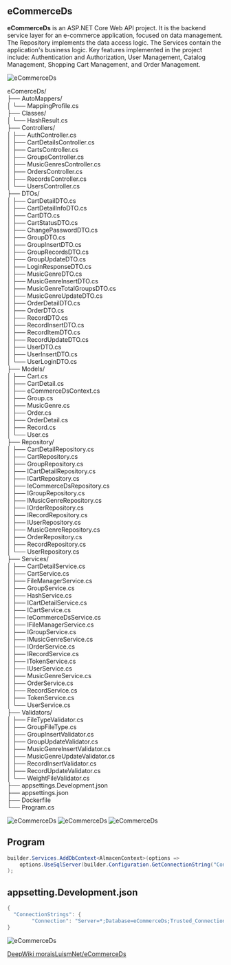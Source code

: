 ## eCommerceDs

**eCommerceDs** is an ASP.NET Core Web API project. It is the backend service layer for an e-commerce application, focused on data management. The Repository implements the data access logic. The Services contain the application's business logic. Key features implemented in the project include: Authentication and Authorization, User Management, Catalog Management, Shopping Cart Management, and Order Management.

![eCommerceDs](img/UML.png)

eComerceDs/  
├── AutoMappers/  
│   └── MappingProfile.cs  
├── Classes/  
│   └── HashResult.cs  
├── Controllers/  
│   ├── AuthController.cs  
│   ├── CartDetailsController.cs  
│   ├── CartsController.cs  
│   ├── GroupsController.cs  
│   ├── MusicGenresController.cs  
│   ├── OrdersController.cs  
│   ├── RecordsController.cs  
│   └── UsersController.cs  
├── DTOs/  
│   ├── CartDetailDTO.cs  
│   ├── CartDetailInfoDTO.cs  
│   ├── CartDTO.cs  
│   ├── CartStatusDTO.cs  
│   ├── ChangePasswordDTO.cs  
│   ├── GroupDTO.cs  
│   ├── GroupInsertDTO.cs  
│   ├── GroupRecordsDTO.cs  
│   ├── GroupUpdateDTO.cs  
│   ├── LoginResponseDTO.cs  
│   ├── MusicGenreDTO.cs  
│   ├── MusicGenreInsertDTO.cs  
│   ├── MusicGenreTotalGroupsDTO.cs  
│   ├── MusicGenreUpdateDTO.cs  
│   ├── OrderDetailDTO.cs  
│   ├── OrderDTO.cs  
│   ├── RecordDTO.cs  
│   ├── RecordInsertDTO.cs  
│   ├── RecordItemDTO.cs  
│   ├── RecordUpdateDTO.cs  
│   ├── UserDTO.cs  
│   ├── UserInsertDTO.cs  
│   └── UserLoginDTO.cs  
├── Models/  
│   ├── Cart.cs  
│   ├── CartDetail.cs  
│   ├── eCommerceDsContext.cs  
│   ├── Group.cs  
│   ├── MusicGenre.cs  
│   ├── Order.cs  
│   ├── OrderDetail.cs  
│   ├── Record.cs  
│   └── User.cs  
├── Repository/  
│   ├── CartDetailRepository.cs  
│   ├── CartRepository.cs  
│   ├── GroupRepository.cs  
│   ├── ICartDetailRepository.cs  
│   ├── ICartRepository.cs  
│   ├── IeCommerceDsRepository.cs  
│   ├── IGroupRepository.cs  
│   ├── IMusicGenreRepository.cs  
│   ├── IOrderRepository.cs  
│   ├── IRecordRepository.cs  
│   ├── IUserRepository.cs  
│   ├── MusicGenreRepository.cs  
│   ├── OrderRepository.cs  
│   ├── RecordRepository.cs  
│   └── UserRepository.cs  
├── Services/  
│   ├── CartDetailService.cs  
│   ├── CartService.cs  
│   ├── FileManagerService.cs  
│   ├── GroupService.cs  
│   ├── HashService.cs  
│   ├── ICartDetailService.cs  
│   ├── ICartService.cs  
│   ├── IeCommerceDsService.cs  
│   ├── IFileManagerService.cs  
│   ├── IGroupService.cs  
│   ├── IMusicGenreService.cs  
│   ├── IOrderService.cs  
│   ├── IRecordService.cs  
│   ├── ITokenService.cs  
│   ├── IUserService.cs  
│   ├── MusicGenreService.cs  
│   ├── OrderService.cs  
│   ├── RecordService.cs  
│   ├── TokenService.cs  
│   └── UserService.cs  
├── Validators/  
│   ├── FileTypeValidator.cs  
│   ├── GroupFileType.cs  
│   ├── GroupInsertValidator.cs  
│   ├── GroupUpdateValidator.cs  
│   ├── MusicGenreInsertValidator.cs  
│   ├── MusicGenreUpdateValidator.cs  
│   ├── RecordInsertValidator.cs  
│   ├── RecordUpdateValidator.cs  
│   └── WeightFileValidator.cs  
├── appsettings.Development.json   
├── appsettings.json  
├── Dockerfile  
└── Program.cs  

![eCommerceDs](img/1.png)
![eCommerceDs](img/2.png)
![eCommerceDs](img/3.png)


## Program
```cs
builder.Services.AddDbContext<AlmacenContext>(options =>
    options.UseSqlServer(builder.Configuration.GetConnectionString("Connection"))
);
``` 

## appsetting.Development.json
```cs
{
  "ConnectionStrings": {
        "Connection": "Server=*;Database=eCommerceDs;Trusted_Connection=True;TrustServerCertificate=True;MultipleActiveResultSets=True"
}
``` 

![eCommerceDs](img/DB.png)

[DeepWiki moraisLuismNet/eCommerceDs](https://deepwiki.com/moraisLuismNet/eCommerceDs)